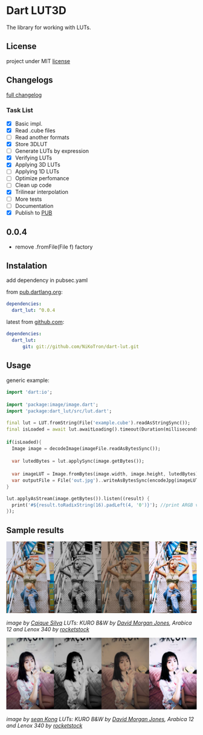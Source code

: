 # Dart LUT3D

The library for working with LUTs.

## License

project under MIT [license][license]

## Changelogs

[full changelog][changelog]

### Task List

- [x] Basic impl.
- [x] Read .cube files
- [ ] Read another formats
- [x] Store 3DLUT
- [ ] Generate LUTs by expression
- [x] Verifying LUTs
- [x] Applying 3D LUTs
- [ ] Applying 1D LUTs
- [ ] Optimize perfomance
- [ ] Clean up code
- [x] Trilinear interpolation
- [ ] More tests
- [ ] Documentation
- [x] Publish to [PUB][pub-repo]

## 0.0.4

- remove .fromFile(File f) factory

## Instalation

add dependency in pubsec.yaml

from [pub.dartlang.org][pub-repo]:

```yaml
dependencies:
  dart_lut: ^0.0.4
```

latest from [github.com][github-repo]:

```yaml
dependencies:
  dart_lut:
      git: git://github.com/NiKoTron/dart-lut.git
```

## Usage

generic example:

```dart
import 'dart:io';

import 'package:image/image.dart';
import 'package:dart_lut/src/lut.dart';
```

```dart
final lut = LUT.fromString(File('example.cube').readAsStringSync());
final isLoaded = await lut.awaitLoading().timeout(Duration(milliseconds: 1500), onTimeout: ()=>false);

if(isLoaded){
  Image image = decodeImage(imageFile.readAsBytesSync());

  var lutedBytes = lut.applySync(image.getBytes());

  var imageLUT = Image.fromBytes(image.width, image.height, lutedBytes);
  var outputFile = File('out.jpg')..writeAsBytesSync(encodeJpg(imageLUT));
}
```

```dart
lut.applyAsStream(image.getBytes()).listen((result) {
  print('#${result.toRadixString(16).padLeft(4, '0')}'); //print ARGB value after applying LUT in HEX format
});
```

## Sample results

![Photo by Caique Silva on Unsplash][caique-silva-preview]

*image by [Caique Silva][caique-silva-page] LUTs: KURO B&W by [David Morgan Jones][david-morgan-jones-bw-free], Arabica 12 and Lenox 340 by [rocketstock][rocket-stock-35-free]*

![Photo by sean Kong on Unsplash][sean-kong-preview]

*image by [sean Kong][sean-kong-page] LUTs: KURO B&W by [David Morgan Jones][david-morgan-jones-bw-free], Arabica 12 and Lenox 340 by [rocketstock][rocket-stock-35-free]*

[license]: LICENSE
[changelog]: CHANGELOG.md
[pub-repo]: https://pub.dartlang.org/packages/dart_lut
[github-repo]: https://github.com/NiKoTron/dart-lut

[caique-silva-preview]: img/caique-silva-merge-small.jpg "Photo by Caique Silva on Unsplash"
[caique-silva-page]: https://unsplash.com/@caiqueportraits?utm_medium=referral&utm_campaign=photographer-credit&utm_content=creditBadge

[sean-kong-preview]: img/sean-kong-merged-small.jpg "Photo by sean Kong on Unsplash"
[sean-kong-page]: https://unsplash.com/@seankkkkkkkkkkkkkk?utm_medium=referral&utm_campaign=photographer-credit&utm_content=creditBadge

[david-morgan-jones-bw-free]: https://davidmorganjones.net/blog/kuro-lut-free-dramatic-black-and-white-lut/
[rocket-stock-35-free]: https://www.rocketstock.com/free-after-effects-templates/35-free-luts-for-color-grading-videos/
